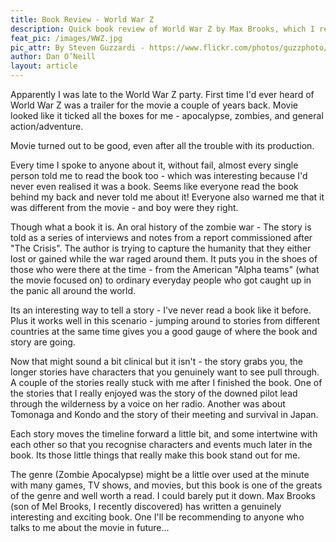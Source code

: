 ```yaml
---
title: Book Review - World War Z
description: Quick book review of World War Z by Max Brooks, which I read after seeing the movie
feat_pic: /images/WWZ.jpg
pic_attr: By Steven Guzzardi - https://www.flickr.com/photos/guzzphoto/
author: Dan O’Neill
layout: article
---
```


Apparently I was late to the World War Z party. First time I'd ever heard of World War Z was a trailer for the movie a couple of years back. Movie looked like it ticked all the boxes for me - apocalypse, zombies, and general action/adventure. 

Movie turned out to be good, even after all the trouble with its production. 

Every time I spoke to anyone about it, without fail, almost every single person told me to read the book too - which was interesting because I'd never even realised it was a book. Seems like everyone read the book behind my back and never told me about it! Everyone also warned me that it was different from the movie - and boy were they right.

Though what a book it is. An oral history of the zombie war - The story is told as a series of interviews and notes from a report commissioned after "The Crisis". The author is trying to capture the humanity that they either lost or gained while the war raged around them. It puts you in the shoes of those who were there at the time - from the American "Alpha teams" (what the movie focused on) to ordinary everyday people who got caught up in the panic all around the world.

Its an interesting way to tell a story - I've never read a book like it before. Plus it works well in this scenario - jumping around to stories from different countries at the same time gives you a good gauge of where the book and story are going. 

Now that might sound a bit clinical but it isn't - the story grabs you, the longer stories have characters that you genuinely want to see pull through. A couple of the stories really stuck with me after I finished the book. One of the stories that I really enjoyed was the story of the downed pilot lead through the wilderness by a voice on her radio. Another was about Tomonaga and Kondo and the story of their meeting and survival in Japan. 

Each story moves the timeline forward a little bit, and some intertwine with each other so that you recognise characters and events much later in the book. Its those little things that really make this book stand out for me.

The genre (Zombie Apocalypse) might be a little over used at the minute with many games, TV shows, and movies, but this book is one of the greats of the genre and well worth a read. I could barely put it down. Max Brooks (son of Mel Brooks, I recently discovered) has written a genuinely interesting and exciting book. One I'll be recommending to anyone who talks to me about the movie in future... 